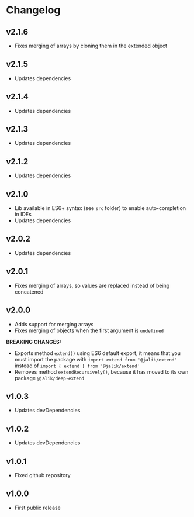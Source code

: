 # Changelog

## v2.1.6
- Fixes merging of arrays by cloning them in the extended object

## v2.1.5
- Updates dependencies

## v2.1.4
- Updates dependencies

## v2.1.3
- Updates dependencies

## v2.1.2
- Updates dependencies

## v2.1.0
- Lib available in ES6+ syntax (see `src` folder) to enable auto-completion in IDEs
- Updates dependencies

## v2.0.2
- Updates dependencies

## v2.0.1
- Fixes merging of arrays, so values are replaced instead of being concatened

## v2.0.0
- Adds support for merging arrays
- Fixes merging of objects when the first argument is `undefined`

**BREAKING CHANGES:**
- Exports method `extend()` using ES6 default export, it means that you must import the package with `import extend from '@jalik/extend'` instead of `import { extend } from '@jalik/extend'`
- Removes method `extendRecursively()`, because it has moved to its own package `@jalik/deep-extend`

## v1.0.3
- Updates devDependencies

## v1.0.2
- Updates devDependencies

## v1.0.1
- Fixed github repository

## v1.0.0
- First public release
